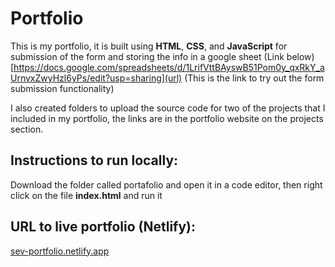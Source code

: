 # Portfolio
This is my portfolio, it is built using **HTML**, **CSS**, and **JavaScript** for submission of the form and storing the info in a google sheet (Link below)
[https://docs.google.com/spreadsheets/d/1LrifVttBAyswB51Pom0y_qxRkY_aUrnvxZwyHzl6yPs/edit?usp=sharing](url) (This is the link to try out the form submission functionality)

I also created folders to upload the source code for two of the projects that I included in my portfolio, the links are in the portfolio website on the projects section.

## Instructions to run locally:
Download the folder called portafolio and open it in a code editor, then right click on the file **index.html** and run it

## URL to live portfolio (Netlify):

[sev-portfolio.netlify.app](url)
